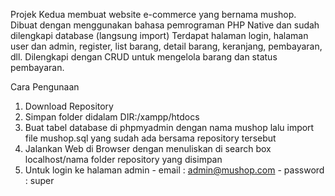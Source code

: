 Projek Kedua membuat website e-commerce yang bernama mushop. Dibuat dengan menggunakan bahasa pemrograman PHP Native dan sudah dilengkapi database (langsung import)
Terdapat halaman login, halaman user dan admin, register, list barang, detail barang, keranjang, pembayaran, dll. Dilengkapi dengan CRUD untuk mengelola barang dan status pembayaran.

Cara Pengunaan 
1. Download Repository
2. Simpan folder didalam DIR:/xampp/htdocs
3. Buat tabel database di phpmyadmin dengan nama mushop lalu import file mushop.sql yang sudah ada bersama repository tersebut
4. Jalankan Web di Browser dengan menuliskan di search box localhost/nama folder repository yang disimpan 
5. Untuk login ke halaman admin 
           - email : admin@mushop.com
           - password : super



